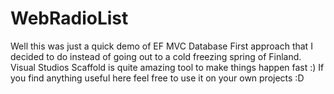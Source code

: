 # WebRadioList

Well this was just a quick demo of EF MVC Database First approach that I decided to do instead of going out to a cold freezing spring of Finland. 
Visual Studios Scaffold is quite amazing tool to make things happen fast :) 
If you find anything useful here feel free to use it on your own projects :D 

